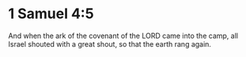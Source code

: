 # 1 Samuel 4:5

And when the ark of the covenant of the LORD came into the camp, all Israel shouted with a great shout, so that the earth rang again.